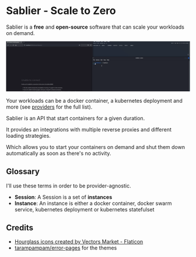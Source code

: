 # Sablier - Scale to Zero

Sablier is a **free** and **open-source** software that can scale your workloads on demand.

![Demo](assets/img/demo.gif)

Your workloads can be a docker container, a kubernetes deployment and more (see [providers](providers/overview) for the full list).


Sablier is an API that start containers for a given duration.

It provides an integrations with multiple reverse proxies and different loading strategies.

Which allows you to start your containers on demand and shut them down automatically as soon as there's no activity.

## Glossary

I'll use these terms in order to be provider-agnostic.

- **Session**: A Session is a set of **instances**
- **Instance**: An instance is either a docker container, docker swarm service, kubernetes deployment or kubernetes statefulset

## Credits

- [Hourglass icons created by Vectors Market - Flaticon](https://www.flaticon.com/free-icons/hourglass)
- [tarampampam/error-pages](https://github.com/tarampampam/error-pages/) for the themes